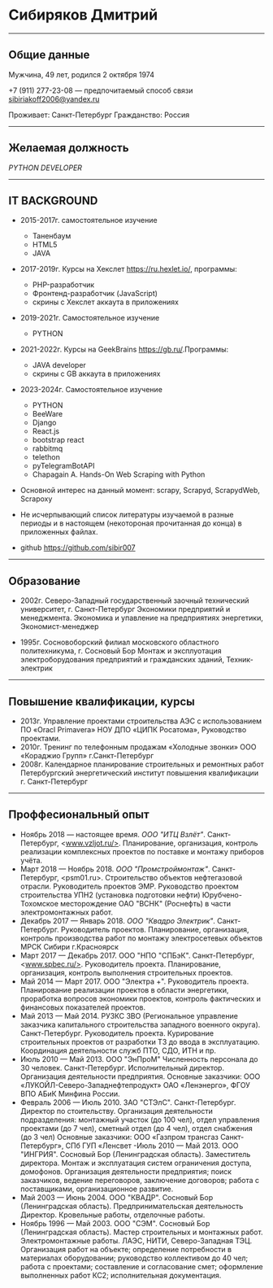 # Сибиряков Дмитрий

**********

## Общие данные

Мужчина, 49 лет, родился 2 октября 1974

+7 (911) 277-23-08 — предпочитаемый способ связи
<sibiriakoff2006@yandex.ru>

Проживает: Санкт-Петербург
Гражданство: Россия

**********

## Желаемая должность

*PYTHON DEVELOPER*

**********

## IT BACKGROUND

- 2015-2017г. cамостоятельное изучение
  - Таненбаум
  - HTML5
  - JAVA
- 2017-2019г. Курсы на Хекслет <https://ru.hexlet.io/>, программы:
  - PHP-разработчик
  - Фронтенд-разработчик (JavaScript)
  - скрины с Хекслет аккаута в приложениях
- 2019-2021г. Самостоятельное изучение
  - PYTHON
- 2021-2022г. Курсы на GeekBrains <https://gb.ru/>.Программы:
  - JAVA developer
  - скрины с GB аккаута в приложениях
- 2023-2024г. Самостоятельное изучение
  - PYTHON
  - BeeWare
  - Django
  - React.js
  - bootstrap react
  - rabbitmq
  - telethon
  - pyTelegramBotAPI
  - Chapagain A. Hands-On Web Scraping with Python

- Основной интерес на данный момент: scrapy, Scrapyd, ScrapydWeb, Scrapoxy

- Не исчерпывающий список литературы изучаемой в разные периоды и в настоящем (некотороная прочитанная до конца) в приложенных файлах.

- github <https://github.com/sibir007>

**********

## Образование

- 2002г. Северо-Западный государственный заочный технический университет, г. Санкт-Петербург
Экономики предприятий и менеджмента. Экономика и упавление на предприятиях  энергетики, Экономист-менеджер

- 1995г. Сосновоборский филиал московского областного политехникума, г. Сосновый Бор
Монтаж и эксплуотация электроборудования предприятий и гражданских зданий, Техник-электрик

**********

## Повышение квалификации, курсы

- 2013г. Управление проектами строительства АЭС с использованием ПО «Oracl Primavera» НОУ ДПО «ЦИПК Росатома», Руководство проектами.
- 2010г. Тренинг по телефонным продажам «Холодные звонки» ООО «Кораджио Групп» г.Санкт-Петербург
- 2008г. Календарное планирование строительных и ремонтных работ Петербургский энергетический институт повышения квалификации г. Санкт-Петербург

**********

## Проффесиональный опыт

- Ноябрь 2018 — настоящее время.
    *ООО "ИТЦ Взлёт"*.
    Санкт-Петербург, <www.vzljot.ru/>.
    Планирование, организация, контроль реализации комплексных проектов по поставке и монтажу приборов учёта.
- Март 2018 — Ноябрь 2018.
    *ООО "Промстроймонтаж"*.
    Санкт-Петербург, <psm01.ru>.
    Строительство объектов нефтегазовой отрасли.
    Руководитель проектов ЭМР.
    Руководство проектом строительства УПН2 (установка подготовки нефти) Юрубчено-Тохомское месторождение ОАО "ВСНК" (Роснефть) в части электромонтажных работ.
- Декабрь 2017 — Январь 2018.
    *ООО "Квадро Электрик"*.
    Санкт-Петербург.
    Руководитель проектов.
    Планирование, организация, контроль производства работ по монтажу электросетевых объектов МРСК Сибири г.Красноярск
- Март 2017 — Декабрь 2017.
    ООО "НПО "СПБэК".
    Санкт-Петербург, <www.spbec.ru/>.
    Руководитель проекта.
    Планирование, организация, контроль выполнения строительных проектов.
- Май 2014 — Март 2017.
    ООО "Электра +".
    Руководитель проекта.
    Планирование реализации проектов в области энергетики, проработка вопросов экономики проектов, контроль фактических и финансовых показателей проектов.
- Май 2013 — Май 2014.
    РУЗКС ЗВО (Региональное управление заказчика капитального строительства западного военного округа).
    Санкт-Петербург.
    Руководитель проекта.
    Курирование строительных проектов от разработки ТЗ до ввода в эксплуатацию.
    Координация деятельности служб ПТО, СДО, ИТН и пр.
- Июль 2010 — Май 2013.
    ООО "ЭнПроМ" Численность персонала до 30 человек.
    Санкт-Петербург.
    Исполнительный директор.
    Организация деятельности предприятия.
    Основные заказчики: ООО «ЛУКОЙЛ-Северо-Западнефтепродукт»
    ОАО «Ленэнерго», ФГОУ ВПО АБиК Минфина России.
- Февраль 2006 — Июль 2010.
    ЗАО "СТЭлС".
    Санкт-Петербург.
    Директор по стоительству.
    Организация деятельности подразделения: монтажный участок (до 100 чел), отдел управления проектами (до 7 чел), сметный отдел (до 4 чел), отдел снабжения (до 3 чел)
    Основные заказчики: ООО «Газпром трансгаз Санкт-Петербург», СПб ГУП «Ленсвет
-Июль 2010 — Май 2013.
    ООО "ИНГРИЯ".
    Сосновый Бор (Ленинградская область).
    Заместитель директора.
    Монтаж и эксплуатация систем ограничения доступа, домофонов.
    Организация деятельности предприятия; поиск заказчиков, ведение переговоров, заключение договоров; работа с поставщиками, организационное развитие.
- Май 2003 — Июнь 2004.
    ООО "КВАДР".
    Сосновый Бор (Ленинградская область).
    Предпринимательская деятельность Директор.
    Кровельные работы, отделочные работы.
- Ноябрь 1996 — Май 2003.
    ООО "СЭМ".
    Сосновый Бор (Ленинградская область).
    Мастер строительных и монтажных работ.
    Электромонтажные работы.
    ЛАЭС, НИТИ, Северо-Западная ТЭЦ.
    Организация работ на объекте; определение потребности в материалах оборудовании; руководство коллективом до 40 чел; работа с проектами; составление и согласование смет; оформление выполненных работ КС2; исполнительная документация.
